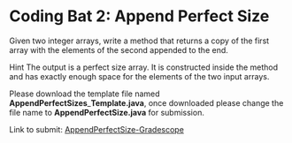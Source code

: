 # Coding Bat 2: Append Perfect Size 

Given two integer arrays, write a method that returns a copy of the first array with the elements of the second appended to the end.

Hint The output is a perfect size array. It is constructed inside the method and has exactly enough space for the elements of the two input arrays.


Please download the template file named **AppendPerfectSizes**\_**Template.java**,
once downloaded please change the file name to **AppendPerfectSize.java** for submission.

Link to submit: [AppendPerfectSize\-Gradescope](https://www.gradescope.com/courses/137448/assignments)
